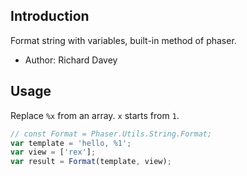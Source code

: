 ## Introduction

Format string with variables, built-in method of phaser.

- Author: Richard Davey

## Usage

Replace `%x` from an array. `x` starts from `1`.

```javascript
// const Format = Phaser.Utils.String.Format;
var template = 'hello, %1';
var view = ['rex'];
var result = Format(template, view);
```